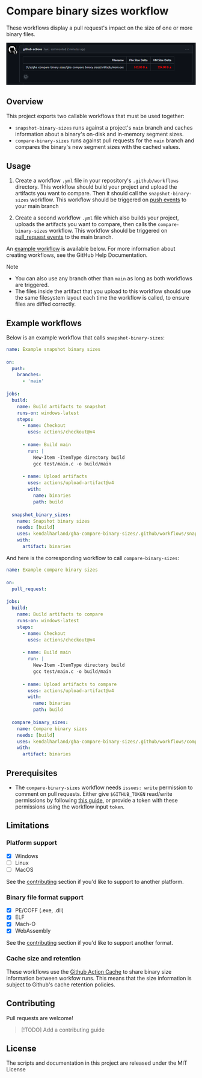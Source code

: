 # Compare binary sizes workflow

These workflows display a pull request's impact on the size of one or more binary files.

![Example PR comment](assets/pr-comment.png)

## Overview

This project exports two callable workflows that must be used together:

- `snapshot-binary-sizes` runs against a project's `main` branch and caches
information about a binary's on-disk and in-memory segment sizes.
- `compare-binary-sizes` runs against pull requests for the `main` branch and
compares the binary's new segment sizes with the cached values.

## Usage

1. Create a workflow `.yml` file in your repository's `.github/workflows` directory.
This workflow should build your project and upload the artifacts you want to
compare. Then it should call the `snapshot-binary-sizes` workflow. This workflow
should be triggered on [push events](https://docs.github.com/en/actions/using-workflows/events-that-trigger-workflows#push)
to your main branch

2. Create a second workflow `.yml` file which also builds your project, uploads the
artifacts you want to compare, then calls the `compare-binary-sizes` workflow. This
workflow should be triggered on [pull_request events](https://docs.github.com/en/actions/using-workflows/events-that-trigger-workflows#pull_request) to the main branch.

An [example workflow](#example-workflow) is available below. For more
information about creating workflows, see the GitHub Help Documentation.

> [!NOTE]
> - You can also use any branch other than `main` as long as both workflows are triggered.
> - The files inside the artifact that you upload to this workflow should use the same
>   filesystem layout each time the workflow is called, to ensure files are diffed correctly.

## Example workflows

Below is an example workflow that calls `snapshot-binary-sizes`:

```yml
name: Example snapshot binary sizes

on:
  push:
    branches:
      - 'main'

jobs:
  build:
    name: Build artifacts to snapshot
    runs-on: windows-latest
    steps:
      - name: Checkout
        uses: actions/checkout@v4

      - name: Build main
        run: |
          New-Item -ItemType directory build
          gcc test/main.c -o build/main

      - name: Upload artifacts
        uses: actions/upload-artifact@v4
        with:
          name: binaries
          path: build

  snapshot_binary_sizes:
    name: Snapshot binary sizes
    needs: [build]
    uses: kendalharland/gha-compare-binary-sizes/.github/workflows/snapshot-binary-sizes.yml
    with:
      artifact: binaries
```

And here is the corresponding workflow to call `compare-binary-sizes`:

```yml
name: Example compare binary sizes

on:
  pull_request:
  
jobs:
  build:
    name: Build artifacts to compare
    runs-on: windows-latest
    steps:
      - name: Checkout
        uses: actions/checkout@v4

      - name: Build main
        run: |
          New-Item -ItemType directory build
          gcc test/main.c -o build/main

      - name: Upload artifacts to compare
        uses: actions/upload-artifact@v4
        with:
          name: binaries
          path: build

  compare_binary_sizes:
    name: Compare binary sizes
    needs: [build]
    uses: kendalharland/gha-compare-binary-sizes/.github/workflows/compare-binary-sizes.yml
    with:
      artifact: binaries
```

## Prerequisites

- The `compare-binary-sizes` workflow needs `issues: write` permission to
  comment on pull requests. Either give `$GITHUB_TOKEN` read/write permissions
  by following [this guide][github-token-guide], or provide a token with these
  permissions using the workflow input `token`.

## Limitations

### Platform support

- [x] Windows
- [ ] Linux
- [ ] MacOS

See the [contributing](#contributing) section if you'd like to support to another platform.

### Binary file format support

- [x] PE/COFF (.exe, .dll)
- [x] ELF
- [x] Mach-O
- [x] WebAssembly

See the [contributing](#contributing) section if you'd like to support another format.

### Cache size and retention

These workflows use the [Github Action Cache](https://github.com/actions/cache) to share
binary size information between workfow runs. This means that the size information is
subject to Github's cache retention policies.

## Contributing

Pull requests are welcome!

> [!TODO]
> Add a contributing guide

## License

The scripts and documentation in this project are released under the MIT License


[github-token-guide]: https://docs.github.com/en/repositories/managing-your-repositorys-settings-and-features/enabling-features-for-your-repository/managing-github-actions-settings-for-a-repository#setting-the-permissions-of-the-github_token-for-your-repository
